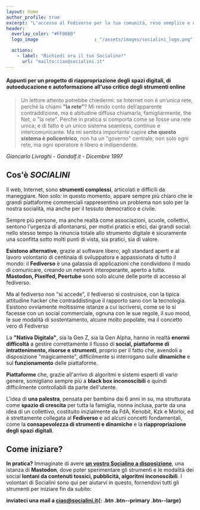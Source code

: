 ```yaml
---
layout: home
author_profile: true
excerpt: "L'accesso al Fediverso per la tua comunità, reso semplice e una palestra di autoeducazione digitale, per tuttə"
header:
  overlay_color: "#FF0080"
  logo_image                     : "/assets/images/socialini_logo.png"

  actions:
    - label: "Richiedi ora il tuo Socialino!"
      url: "mailto:ciao@socialini.it"
---
```

#### Appunti per un progetto di riappropriazione degli spazi digitali, di autoeducazione e autoformazione all'uso critico degli strumenti online

> Un lettore attento potrebbe chiedermi: se Internet non è un’unica rete, perché la chiami **"la rete"**? Mi rendo conto dell’apparente contraddizione, ma è abitudine diffusa chiamarla, famigliarmente, the Net, o "la rete". Perché in pratica si comporta come se fosse una rete unica; e di fatto è un unico sistema seamless, continuo e intercomunicante. Ma mi sembra importante capire **che questo sistema è policentrico**, non ha un "governo" centrale; non solo ogni rete, ma ogni operatore è libero e indipendente. 

*Giancarlo Livraghi - Gandalf.it - Dicembre 1997*

## Cos'è *SOCIALINI*
Il web, Internet, sono **strumenti complessi**, articolati e difficili da maneggiare. Non solo: in questo momento, appare sempre più chiaro che le grandi piattaforme commerciali rappresentino un problema non solo per la nostra socialità, ma anche per il tessuto democratico e civile.

Sempre più persone, ma anche realtà come associazioni, scuole, collettivi, sentono l'urgenza di allontanarsi, per motivi pratici e etici, dai grandi social: nello stesso tempo la rinuncia totale allo strumento digitale è sicuramente una sconfitta sotto molti punti di vista, sia pratici, sia di valore.

**Esistono alternative**, grazie al software libero, agli standard aperti e al lavoro volontario di centinaia di sviluppatorə e appassionatə di tutto il mondo: il **Fediverso** è una galassia di applicazioni che condividono il modo di comunicare, creando un network interoperante, aperto a tuttə. **Mastodon, Pixelfed, Peertube** sono solo alcune delle porte di accesso al fediverso.

Ma al fediverso non "si accede", il fediverso si costruisce, con la tipica attitudine hacker che contraddistingue il rapporto sano con la tecnologia. Esistono ovviamente moltissime istanze a cui iscriversi, come se lo si facesse con un social commerciale, ognuna con le sue regole, il suo mood, le sue modalità di sostentamento, alcune molto popolate, ma il concetto vero di Fediverso 

Lə **"Nativə Digitalə"**, sia la Gen Z, sia la Gen Alpha, hanno in realtà **enormi difficoltà** a gestire correttamente il flusso di **social, piattaforme di intrattenimento, risorse e strumenti**, proprio per il fatto che, avendoli a disposizione "magicamente", difficilmente si interrogano sulle **dinamiche** e sul **funzionamento** delle piattaforme.

**Piattaforme** che, grazie all'arrivo di algoritmi e sistemi esperti di vario genere, somigliano sempre più a **black box inconoscibili** e quindi difficilmente controllabili da parte dell'utente.

L'idea di **una palestra**, pensata per bambinǝ dai 6 anni in su, ma strutturata come **spazio di crescita** per tutta la famiglia, nonnǝ inclusǝ, parte da una idea di un collettivo, costituito inizialmente da FdA, Kenobit, Kzk e Morloi, ed è strettamente collegata al **Fediverso** e ad alcuni concetti fondamentali, come la **consapevolezza di strumenti e dinamiche** e la **riappropriazione degli spazi digitali**.  

## Come iniziare?
**In pratica?** Immaginate di avere **[un vostro Socialino a disposizione](/come-funziona/)**, una istanza di **Mastodon**, dove poter sperimentare gli strumenti e le modalità dei social **lontani da contenuti tossici, pubblicità, algoritmi inconoscibili**. I volontari di Socialini sono qui per aiutarvi in questo, fornendovi tutti gli strumenti per iniziare fin da subito:


 **inviateci una mail a [ciao@socialini.it](mailto:ciao@socialini.it){: .btn .btn--primary .btn--large}**